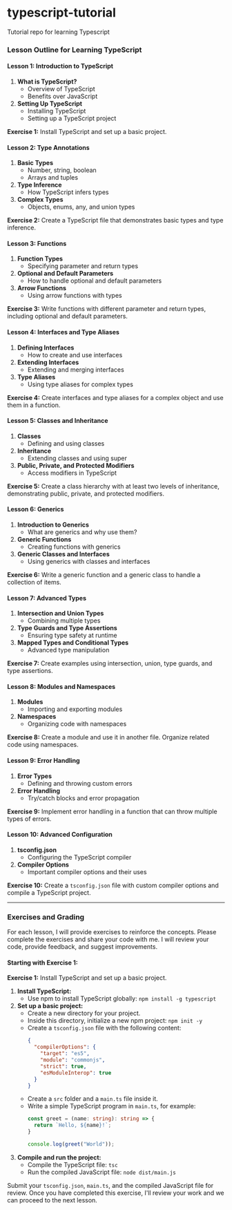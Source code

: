 # typescript-tutorial
Tutorial repo for learning Typescript

### Lesson Outline for Learning TypeScript

#### **Lesson 1: Introduction to TypeScript**
1. **What is TypeScript?**
   - Overview of TypeScript
   - Benefits over JavaScript
2. **Setting Up TypeScript**
   - Installing TypeScript
   - Setting up a TypeScript project

**Exercise 1:** Install TypeScript and set up a basic project.

#### **Lesson 2: Type Annotations**
1. **Basic Types**
   - Number, string, boolean
   - Arrays and tuples
2. **Type Inference**
   - How TypeScript infers types
3. **Complex Types**
   - Objects, enums, any, and union types

**Exercise 2:** Create a TypeScript file that demonstrates basic types and type inference.

#### **Lesson 3: Functions**
1. **Function Types**
   - Specifying parameter and return types
2. **Optional and Default Parameters**
   - How to handle optional and default parameters
3. **Arrow Functions**
   - Using arrow functions with types

**Exercise 3:** Write functions with different parameter and return types, including optional and default parameters.

#### **Lesson 4: Interfaces and Type Aliases**
1. **Defining Interfaces**
   - How to create and use interfaces
2. **Extending Interfaces**
   - Extending and merging interfaces
3. **Type Aliases**
   - Using type aliases for complex types

**Exercise 4:** Create interfaces and type aliases for a complex object and use them in a function.

#### **Lesson 5: Classes and Inheritance**
1. **Classes**
   - Defining and using classes
2. **Inheritance**
   - Extending classes and using super
3. **Public, Private, and Protected Modifiers**
   - Access modifiers in TypeScript

**Exercise 5:** Create a class hierarchy with at least two levels of inheritance, demonstrating public, private, and protected modifiers.

#### **Lesson 6: Generics**
1. **Introduction to Generics**
   - What are generics and why use them?
2. **Generic Functions**
   - Creating functions with generics
3. **Generic Classes and Interfaces**
   - Using generics with classes and interfaces

**Exercise 6:** Write a generic function and a generic class to handle a collection of items.

#### **Lesson 7: Advanced Types**
1. **Intersection and Union Types**
   - Combining multiple types
2. **Type Guards and Type Assertions**
   - Ensuring type safety at runtime
3. **Mapped Types and Conditional Types**
   - Advanced type manipulation

**Exercise 7:** Create examples using intersection, union, type guards, and type assertions.

#### **Lesson 8: Modules and Namespaces**
1. **Modules**
   - Importing and exporting modules
2. **Namespaces**
   - Organizing code with namespaces

**Exercise 8:** Create a module and use it in another file. Organize related code using namespaces.

#### **Lesson 9: Error Handling**
1. **Error Types**
   - Defining and throwing custom errors
2. **Error Handling**
   - Try/catch blocks and error propagation

**Exercise 9:** Implement error handling in a function that can throw multiple types of errors.

#### **Lesson 10: Advanced Configuration**
1. **tsconfig.json**
   - Configuring the TypeScript compiler
2. **Compiler Options**
   - Important compiler options and their uses

**Exercise 10:** Create a `tsconfig.json` file with custom compiler options and compile a TypeScript project.

---

### Exercises and Grading

For each lesson, I will provide exercises to reinforce the concepts. Please complete the exercises and share your code with me. I will review your code, provide feedback, and suggest improvements.

#### **Starting with Exercise 1:**

**Exercise 1:** Install TypeScript and set up a basic project.

1. **Install TypeScript:**
   - Use npm to install TypeScript globally: `npm install -g typescript`
2. **Set up a basic project:**
   - Create a new directory for your project.
   - Inside this directory, initialize a new npm project: `npm init -y`
   - Create a `tsconfig.json` file with the following content:
     ```json
     {
       "compilerOptions": {
         "target": "es5",
         "module": "commonjs",
         "strict": true,
         "esModuleInterop": true
       }
     }
     ```
   - Create a `src` folder and a `main.ts` file inside it.
   - Write a simple TypeScript program in `main.ts`, for example:
     ```typescript
     const greet = (name: string): string => {
       return `Hello, ${name}!`;
     }

     console.log(greet("World"));
     ```
3. **Compile and run the project:**
   - Compile the TypeScript file: `tsc`
   - Run the compiled JavaScript file: `node dist/main.js`

Submit your `tsconfig.json`, `main.ts`, and the compiled JavaScript file for review. Once you have completed this exercise, I'll review your work and we can proceed to the next lesson.
